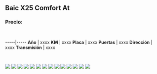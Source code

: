 ## Baic X25 Comfort At

### Precio:

<p>&nbsp;</p>

-----|-----
**Año** | xxxx
**KM** | xxxx
**Placa** | xxxx
**Puertas** | xxxx
**Dirección** | xxxx
**Transmisión** | xxxx


<p>&nbsp;</p>

<img src="images/Dfsk C 37 X9 Pasajeros 1.5 - 0.03.jpg?raw=true"/>
<img src="images/Dfsk C 37 X9 Pasajeros 1.5 - 0.1136.jpg?raw=true"/>
<img src="images/Dfsk C 37 X9 Pasajeros 1.5 - 0.1499.jpg?raw=true"/>
<img src="images/Dfsk C 37 X9 Pasajeros 1.5 - 0.1559.jpg?raw=true"/>
<img src="images/Dfsk C 37 X9 Pasajeros 1.5 - 0.2631.jpg?raw=true"/>
<img src="images/Dfsk C 37 X9 Pasajeros 1.5 - 0.2646.jpg?raw=true"/>
<img src="images/Dfsk C 37 X9 Pasajeros 1.5 - 0.4157.jpg?raw=true"/>
<img src="images/Dfsk C 37 X9 Pasajeros 1.5 - 0.5205.jpg?raw=true"/>
<img src="images/Dfsk C 37 X9 Pasajeros 1.5 - 0.6954.jpg?raw=true"/>
<img src="images/Dfsk C 37 X9 Pasajeros 1.5 - 0.7023.jpg?raw=true"/>
<img src="images/Dfsk C 37 X9 Pasajeros 1.5 - 0.7061.jpg?raw=true"/>
<img src="images/Dfsk C 37 X9 Pasajeros 1.5 - 0.7209.jpg?raw=true"/>
<img src="images/Dfsk C 37 X9 Pasajeros 1.5 - 0.8176.jpg?raw=true"/>
<img src="images/Dfsk C 37 X9 Pasajeros 1.5 - 0.9533.jpg?raw=true"/>



